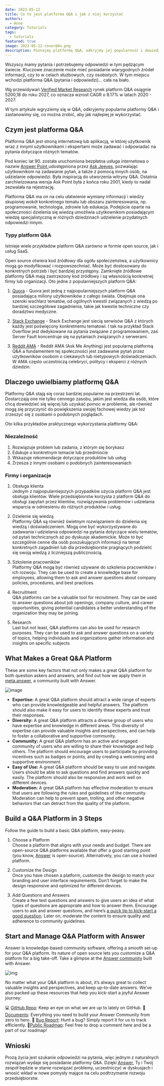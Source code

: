 ```yaml
---
date: 2023-05-12
title: Co to jest platforma Q&A i jak z niej korzystać
authors:
  - Anne
category: Tutorials
tags:
  - tutorials
featured: true
image: 2023-05-12-cover@4x.png
description: Poznajmy platformę Q&A, odkryjmy jej popularność i dowiedzmy się, jak w pełni wykorzystać jej możliwości.
---
```


Wszyscy mamy pytania i potrzebujemy odpowiedzi w tym pędzącym świecie. Kluczowe znaczenie może mieć posiadanie wiarygodnych źródeł informacji, czy to w celach służbowych, czy osobistych. W tym miejscu wchodzi platforma Q&A (pytania i odpowiedzi)... cała na biało.

Wg przewidywań [Verified Market Research](https://www.verifiedmarketresearch.com/product/qa-platforms-market/) rynek platform Q&A osiągnie 5200,18 do roku 2027, co oznacza wzrost CAGR o 8.17% w latach 2020 - 2027.

W tym artykule wgryziemy się w Q&A, odkryjemy popularne platformy Q&A i zastanowimy się, co można zrobić, aby jak najlepiej je wykorzystać.

## Czym jest platforma Q&A

Platforma Q&A jest stroną internetową lub aplikacją, w której użytkownik wraz z innymi użytkownikami i ekspertami może zadawać i odpowiadać na pytania dotyczące różnych tematów.

Pod koniec lat 90. została uruchomiona bezpłatna usługa internetowa o nazwie [ Answer Point ](https://www.ask.com/) udostępniona przez [Ask Jeeves](https://en.wikipedia.org/wiki/Ask_Jeeves), pozwalając użytkownikom na zadawanie pytań, a także z pomocą innych osób, na udzielanie odpowiedzi. Była inspiracją do utworzenia witryny Q&A. Ostatnia zarchiwizowana wersja Ask Point była z końca roku 2001, kiedy to nadal zezwalała na rejestrację.

Platforma Q&A ma on na celu ułatwienie wymiany informacji i wiedzy skupionej wokół konkretnego tematu lub obszaru zainteresowania, np. programowanie, technologia, zdrowie lub edukacja. Podejście oparte na społeczności dzielenia się wiedzą umożliwia użytkownikom posiadającym wiedzę specjalistyczną w różnych dziedzinach udzielenie przydatnych odpowiedzi innym.

### Typy platform Q&A

Istnieje wiele przykładów platform Q&A zarówno w formie open source, jak i usług SaaS.

Open source otwiera kod źródłowy dla ogółu społeczeństwa, a użytkownicy mogą go modyfikować i rozpowszechniać. Może być dostosowany do konkretnych potrzeb i być bardziej przystępny. Zamknięte źródłowe platformy Q&A mają zastrzeżony kod źródłowy i są własnością konkretnej firmy lub organizacji. Oto jedne z popularniejszych platform Q&A:

1. [Quora](https://www.quora.com/) - Quora jest jedną z najpopularniejszych platform Q&A posiadająca miliony użytkowników z całego świata. Obejmuje ona szeroki wachlarz tematów, od ogólnych kwestii związanych z wiedzą po bardziej szczegółowe zagadnienia, takie jak kwestie techniczne czy doradztwo medyczne.

2. [Stack Exchange](https://stackexchange.com/) - Stack Exchange jest siecią serwisów Q&A z których każdy jest poświęcony konkretnemu tematowi. I tak na przykład Stack Overflow jest dedykowane na pytania związane z programowaniem, zaś Server Fault koncentruje się na pytaniach związanych z serwerami.

3. [Reddit AMA](https://www.reddit.com/r/AMA/) - Reddit AMA (Ask Me Anything) jest popularną platformą Q&A a fundamentem tej społeczności jest zadawanie pytań przez użytkowników osobom o ciekawych lub nietypowych doświadczeniach. W AMA często uczestniczą celebryci, politycy i eksperci z różnych dziedzin.

## Dlaczego uwielbiamy platformę Q&A

Platformy Q&A stają się coraz bardziej popularne na przestrzeni lat. Dostarczają one nie tylko cennego zasobu, jakim jest wiedza dla osób, które chcą dowiedzieć się więcej lub uzyskać pomoc w problemie, ale również mogą się przyczynić do powiększenia swojej fachowej wiedzy jak też zrzeszyć się z osobami o podobnych poglądach.

Oto kilka przykładów praktycznego wykorzystania platformy Q&A:

### Niezależność

1. Rozwiązuje problem lub zadania, z którym się borykasz
2. Edukuje o konkretnym temacie lub przedmiocie
3. Wskazuje rekomendacje dotyczące produktów lub usług
4. Zrzesza z innymi osobami o podobnych zainteresowaniach

### Firmy i organizacje

1. Obsługa klienta  
   Jednym z najpopularniejszych przypadków użycia platform Q&A jest obsługa klientów. Wiele przedsiębiorstw korzysta z platform Q&A do obsługi zapytań przez klientów, rozwiązywania problemów i udzielania wsparcia w odniesieniu do różnych produktów i usług.

2. Dzielenie się wiedzą  
   Platformy Q&A są również świetnym rozwiązaniem do dzielenia się wiedzą i doświadczeniem. Mogą one być wykorzystywane do zadawania i udzielania odpowiedzi na pytania dotyczące wielu tematów, od pytań technicznych aż po dyskusje akademickie. Może to być szczególnie cenne dla osób poszukujących informacji na temat konkretnych zagadnień lub dla przedsiębiorstw pragnących podzielić się swoją wiedzą z liczniejszą publicznością.

3. Szkolenie pracowników  
   Platformy Q&A mogą być również używane do szkolenia pracowników i ich rozwoju. They can be used to create a knowledge base for employees, allowing them to ask and answer questions about company policies, procedures, and best practices.

4. Recruitment  
   Q&A platforms can be a valuable tool for recruitment. They can be used to answer questions about job openings, company culture, and career opportunities, giving potential candidates a better understanding of the organization they may be joining.

5. Research  
   Last but not least, Q&A platforms can also be used for research purposes. They can be used to ask and answer questions on a variety of topics, helping individuals and organizations gather information and insights on specific subjects.

## What Makes a Great Q&A Platform

These are some key factors that not only makes a great Q&A platform for both question askers and answers, and find out how we apply them in [meta.answer](https://meta.answer.dev/), a community built with Answer.

![image](qaplatform1.png)

* **Expertise:** A great Q&A platform should attract a wide range of experts who can provide knowledgeable and helpful answers. The platform should also make it easy for users to identify these experts and trust their responses.
* **Diversity:** A great Q&A platform attracts a diverse group of users who have expertise and knowledge in different areas. This diversity of expertise can provide valuable insights and perspectives, and can help to foster a collaborative and supportive community.
* **Community:** A great Q&A platform has an active and engaged community of users who are willing to share their knowledge and help others. The platform should encourage users to participate by providing incentives such as badges or points, and by creating a welcoming and supportive environment.
* **Easy of Use:** A great Q&A platform should be easy to use and navigate. Users should be able to ask questions and find answers quickly and easily. The platform should also be responsive and work well on different devices.
* **Moderation:** A great Q&A platform has effective moderation to ensure that users are following the rules and guidelines of the community. Moderation can help to prevent spam, trolling, and other negative behaviors that can detract from the quality of the platform.

## Build a Q&A Platform in 3 Steps

Follow the guide to build a basic Q&A platform, easy-peasy.

1. Choose a Platform  
   Choose a platform that aligns with your needs and budget. There are open-source Q&A platforms available that offer a good starting point (you know, [Answer](https://answer.apache.org/) is open-source). Alternatively, you can use a hosted platform.

2. Customize the Design  
   Once you have chosen a platform, customize the design to match your branding and user interface requirements. Don’t forget to make the design responsive and optimized for different devices.

3. Add Questions and Answers  
   Create a few test questions and answers to give users an idea of what types of questions are appropriate and how to answer them. Encourage users to ask and answer questions, and here’s [a quick tip to kick-start a good question](https://meta.answer.dev/questions/D1L1/how-to-ask-a-good-question). Later on, moderate the content to ensure quality and adherence to community guidelines.

## Start and Manage Q&A Platform with Answer

Answer is knowledge-based community software, offering a smooth set-up for your Q&A platform. Its nature of open source lets you customize a Q&A platform for a big take-off. Take a glimpse at the [Answer community](https://meta.answer.dev/) built with Answer.

![img](qaplatform2.png)

No matter what your Q&A platform is about, it’s always great to collect valuable insights and perspectives, and keep up-to-date answers. We’ve also packed up these resources that help you kick-start a joyful Answer journey:

💻 [GitHub Repo](https://github.com/apache/incubator-answer): Keep an eye on what we are up to lately on GitHub. 📄[Documents](https://answer.apache.org/docs/): Everything you need to build your Answer Community from zero to hero. 🐞 [Bug Report](https://github.com/apache/incubator-answer/issues): Hunt a bug? Simply report it for us to track efficiently. 🚩[Public Roadmap](https://github.com/apache/incubator-answer/projects): Feel free to drop a comment here and be a part of our roadmap!

## Wnioski

Prozą życia jest szukanie odpowiedzi na pytania, więc jednym z naturalnych rozwiązań wydaje się posiadanie platformy Q&A. Dzięki [Answer](https://answer.apache.org/), Ty i Twój zespół będzie w stanie rozwiązać problemy, uczestniczyć w dyskusjach i wnosić wkład w nowe pomysły mające na celu podtrzymanie rozwoju przedsiębiorstw.
